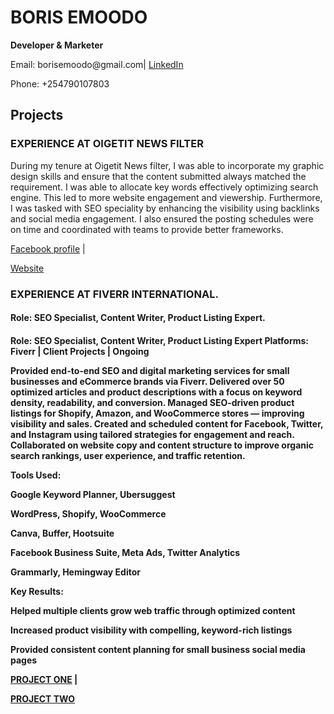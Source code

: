 <!DOCTYPE html>
<html lang="en">
<head>
  <meta charset="UTF-8" />
  <meta name="viewport" content="width=device-width, initial-scale=1.0"/>
</head>
<body>
  <h1>BORIS EMOODO</h1>
  <p><strong>Developer & Marketer</strong></p>
  <p>Email: borisemoodo@gmail.com| <a href="https://www.linkedin.com/in/boris-emoodo-b5a66316b/">LinkedIn</a></p>
  <P>Phone: +254790107803</P>

  <h2>Projects</h2>

  <div class="project">
    <h3>EXPERIENCE AT OIGETIT NEWS FILTER</h3>
    <p>During my tenure at Oigetit News filter, I was able to incorporate my graphic design skills and ensure that the content submitted always matched the requirement. I was able to allocate key words effectively optimizing search engine. This led to more website engagement and viewership. Furthermore, I was tasked with SEO speciality by enhancing the visibility using backlinks and social media engagement. I also ensured the posting schedules were on time and coordinated with teams to provide better frameworks. </p>
     <p><a href="https://www.facebook.com/oigetit">Facebook profile</a> | <p><a href="https://www.oigetit.com/">Website</a>
  </div>
  <div class="project">
    <h3>EXPERIENCE AT FIVERR INTERNATIONAL.</h3>
    <h4>Role: SEO Specialist, Content Writer, Product Listing Expert.<h4>
    <p>Role: SEO Specialist, Content Writer, Product Listing Expert
Platforms: Fiverr | Client Projects | Ongoing

Provided end-to-end SEO and digital marketing services for small businesses and eCommerce brands via Fiverr.
Delivered over 50 optimized articles and product descriptions with a focus on keyword density, readability, and conversion.
Managed SEO-driven product listings for Shopify, Amazon, and WooCommerce stores — improving visibility and sales.
Created and scheduled content for Facebook, Twitter, and Instagram using tailored strategies for engagement and reach.
Collaborated on website copy and content structure to improve organic search rankings, user experience, and traffic retention.

Tools Used:

Google Keyword Planner, Ubersuggest

WordPress, Shopify, WooCommerce

Canva, Buffer, Hootsuite

Facebook Business Suite, Meta Ads, Twitter Analytics

Grammarly, Hemingway Editor

Key Results:

Helped multiple clients grow web traffic through optimized content

Increased product visibility with compelling, keyword-rich listings

Provided consistent content planning for small business social media pages</p>
<p><a href="https://budgettraveller.org/best-hostel-seminyak-bali-kosta-review/">PROJECT ONE</a> | <p><a href="https://www.amazon.com/COSORI-Compact-Recipes-Dehydrate-Dishwasher/dp/B0C33CHG99/ref=sr_1_8?adgrpid=1333710120260291&dib=eyJ2IjoiMSJ9.3fpOlAdefI5NL9KzzQvr6VO-hnKKJ2JGKlBWacTHTlSIk62b26t5z58LRX-wW_cUeJcNSVE37umFesSWDUAecXC7cE9vu9g6HEs0Jt7MR3NcWW8foRT2MFAvO5qHjBoRGu8lAX-_WuMTyTWR_4hJRDiww2FAZKnE48_Sa_A8wn4YNsqStb0hnYbl0sqYwehgXgDUt7VtCmI6hKGoRLXYD9VKSUB7t1BPLoFXJeo7otuSqL821p6VaEn8IAQGmE-0sr1f-Qei8JW4dfUiU9IzLhKOOYxFm32tuaxPkDg9oy8.2osb-XXN0NS3Q1f9V2F8aQokFr4FVO0FQILiMaLKT_c&dib_tag=se&hvadid=83357158393804&hvbmt=bb&hvdev=c&hvlocphy=142433&hvnetw=o&hvqmt=b&hvtargid=kwd-83358039442032%3Aloc-98&hydadcr=7692_13467824&keywords=amazon%2Btop%2Bseller&mcid=4d9f95a954363952a1687a0260a17fad&msclkid=9b84f4a2406f129f06a59c8a06ce655e&qid=1747469988&sr=8-8&th=1/">PROJECT TWO</a>
</html>
